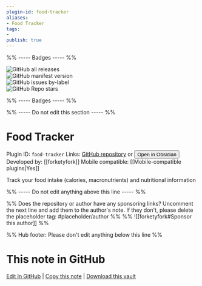 ```yaml
---
plugin-id: food-tracker
aliases:
- Food Tracker
tags: 
- 
publish: true
---
```


%% ----- Badges ----- %%

![GitHub all releases](https://img.shields.io/github/downloads/forketyfork/obsidian-food-tracker/total?color=573E7A&logo=github&style=for-the-badge)   
![GitHub manifest version](https://img.shields.io/github/manifest-json/v/forketyfork/obsidian-food-tracker?color=573E7A&logo=github&style=for-the-badge)   
![GitHub issues by-label](https://img.shields.io/github/issues/forketyfork/obsidian-food-tracker/help%20wanted?color=573E7A&logo=github&style=for-the-badge)   
![GitHub Repo stars](https://img.shields.io/github/stars/forketyfork/obsidian-food-tracker?color=573E7A&logo=github&style=for-the-badge)

%% ----- Badges ----- %%

%% ----- Do not edit this section ----- %%

# Food Tracker

Plugin ID: `food-tracker`
Links: [GitHub repository](https://github.com/forketyfork/obsidian-food-tracker) or [<button id=HH>Open in Obsidian</button>](obsidian://show-plugin?id=food-tracker)
Developed by: [[forketyfork]]
Mobile compatible: [[Mobile-compatible plugins|Yes]]

Track your food intake (calories, macronutrients) and nutritional information

%% ----- Do not edit anything above this line ----- %% 

%% Does the repository or author have any sponsoring links? Uncomment the next line and add them to the author's note. If they don't, please delete the placeholder tag: #placeholder/author %%
%% ![[forketyfork#Sponsor this author]] %%

%% Hub footer: Please don't edit anything below this line %%

# This note in GitHub

<span class="git-footer">[Edit In GitHub](https://github.dev/obsidian-community/obsidian-hub/blob/main/02%20-%20Community%20Expansions/02.05%20All%20Community%20Expansions/Plugins/food-tracker.md "git-hub-edit-note") | [Copy this note](https://raw.githubusercontent.com/obsidian-community/obsidian-hub/main/02%20-%20Community%20Expansions/02.05%20All%20Community%20Expansions/Plugins/food-tracker.md "git-hub-copy-note") | [Download this vault](https://github.com/obsidian-community/obsidian-hub/archive/refs/heads/main.zip "git-hub-download-vault") </span>
